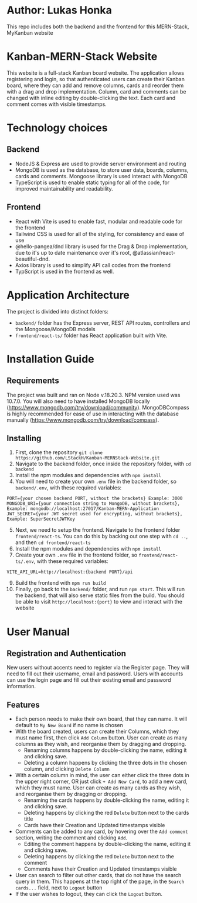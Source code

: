 # Author: Lukas Honka
This repo includes both the backend and the frontend for this MERN-Stack, MyKanban website

# Kanban-MERN-Stack Website
This website is a full-stack Kanban board website. The application allows registering and login, so that authenticated users can create their Kanban board, where they can add and remove columns, cards and reorder them with a drag and drop implementation. 
Column, card and comments can be changed with inline editing by double-clicking the text. Each card and comment comes with visible timestamps.

# Technology choices
## Backend
* NodeJS & Express are used to provide server environment and routing
* MongoDB is used as the database, to store user data, boards, columns, cards and comments. Mongoose library is used interact with MongoDB
* TypeScript is used to enable static typing for all of the code, for improved maintainability and readability.

## Frontend
* React with Vite is used to enable fast, modular and readable code for the frontend
* Tailwind CSS is used for all of the styling, for consistency and ease of use
* @hello-pangea/dnd library is used for the Drag & Drop implementation, due to it's up to date maintenance over it's root, @atlassian/react-beautiful-dnd.
* Axios library is used to simplify API call codes from the frontend
* TypScript is used in the frontend as well.

# Application Architecture
The project is divided into distinct folders:
* `backend/` folder has the Express server, REST API routes, controllers and the Mongoose/MongoDB models
* `frontend/react-ts/` folder has React application built with Vite.

# Installation Guide
## Requirements
The project was built and ran on Node v.18.20.3. NPM version used was 10.7.0. You will also need to have installed MongoDB locally (https://www.mongodb.com/try/download/community). MongoDBCompass is highly recommended for ease of use in interacting with the database manually (https://www.mongodb.com/try/download/compass).

## Installing
1. First, clone the repository `git clone https://github.com/LStackH/Kanban-MERNStack-Website.git`
2. Navigate to the backend folder, once inside the repository folder, with `cd backend`
3. Install the npm modules and dependencies with `npm install`
4. You will need to create your own `.env` file in the backend folder, so `backend/.env`, with these required variables:
```
PORT={your chosen backend PORT, without the brackets} Example: 3000
MONGODB_URI={your connection string to MongoDB, without brackets}, Example: mongodb://localhost:27017/Kanban-MERN-Application
JWT_SECRET={your JWT secret used for encrypting, without brackets}, Example: SuperSecretJWTKey
```
5. Next, we need to setup the frontend. Navigate to the frontend folder `frontend/react-ts`. You can do this by backing out one step with `cd ..`, and then `cd frontend/react-ts`
6. Install the npm modules and dependencies with `npm install`
7. Create your own `.env` file in the frontend folder, so `frontend/react-ts/.env`, with these required variables:
```
VITE_API_URL=http://localhost:{backend PORT}/api
```
  
9. Build the frontend with `npm run build`
10. Finally, go back to the `backend/` folder, and run `npm start`. This will run the backend, that will also serve static files from the build. You should be able to visit `http://localhost:{port}` to view and interact with the website

# User Manual
## Registration and Authentication
New users without accents need to register via the Register page. They will need to fill out their username, email and password.
Users with accounts can use the login page and fill out their existing email and password information.

## Features
* Each person needs to make their own board, that they can name. It will default to `My New Board` if no name is chosen
* With the board created, users can create their Columns, which they must name first, then click `Add Column` button. User can create as many columns as they wish, and reorganise them by dragging and dropping.
  * Renaming columns happens by double-clicking the name, editing it and clicking save.
  * Deleting a column happens by clicking the three dots in the chosen column, and clicking `Delete Column`
* With a certain column in mind, the user can either click the three dots in the upper right corner, OR just click `+ Add New Card`, to add a new card, which they must name. User can create as many cards as they wish, and reorganise them by dragging or dropping.
  *  Renaming the cards happens by double-clicking the name, editing it and clicking save.
  *  Deleting happens by clicking the red `Delete` button next to the cards title
  *  Cards have their Creation and Updated timestamps visible
* Comments can be added to any card, by hovering over the `Add comment` section, writing the comment and clicking `Add`.
  * Editing the comment happens by double-clicking the name, editing it and clicking save.
  * Deleting happens by clicking the red `Delete` button next to the comment
  * Comments have their Creation and Updated timestamps visible
* User can search to filter out other cards, that do not have the search query in them. This happens at the top right of the page, in the `Search cards...` field, next to `Logout` button
* If the user wishes to logout, they can click the `Logout` button. 
